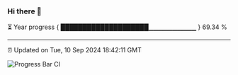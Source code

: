 ### Hi there 👋

⏳ Year progress { ████████████████████▁▁▁▁▁▁▁▁▁▁ } 69.34 %

---

⏰ Updated on Tue, 10 Sep 2024 18:42:11 GMT

![Progress Bar CI](https://github.com/IshwaranRudhara/GIT-ACTION/workflows/Progress%20Bar%20CI/badge.svg)
